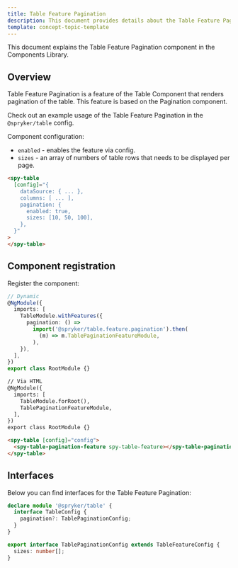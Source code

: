 ```yaml
---
title: Table Feature Pagination
description: This document provides details about the Table Feature Pagination component in the Components Library.
template: concept-topic-template
---
```


This document explains the Table Feature Pagination component in the Components Library.

## Overview

Table Feature Pagination is a feature of the Table Component that renders pagination of the table.
This feature is based on the Pagination component.

Check out an example usage of the Table Feature Pagination in the `@spryker/table` config.

Component configuration:

- `enabled` - enables the feature via config.  
- `sizes` - an array of numbers of table rows that needs to be displayed per page.  

```html
<spy-table 
  [config]="{
    dataSource: { ... },
    columns: [ ... ],
    pagination: {
      enabled: true,
      sizes: [10, 50, 100],
    },                                                                                           
  }"
>
</spy-table>
```

## Component registration

Register the component:
   
```ts
// Dynamic
@NgModule({
  imports: [
    TableModule.withFeatures({
      pagination: () =>
        import('@spryker/table.feature.pagination').then(
          (m) => m.TablePaginationFeatureModule,
        ),    
    }),
  ],
})
export class RootModule {}
```

```html
// Via HTML
@NgModule({
  imports: [
    TableModule.forRoot(),
    TablePaginationFeatureModule,
  ],
})
export class RootModule {}

<spy-table [config]="config">
  <spy-table-pagination-feature spy-table-feature></spy-table-pagination-feature>
</spy-table>
```

## Interfaces

Below you can find interfaces for the Table Feature Pagination:

```ts
declare module '@spryker/table' {
  interface TableConfig {
    pagination?: TablePaginationConfig;
  }
}

export interface TablePaginationConfig extends TableFeatureConfig {
  sizes: number[];
}
```
